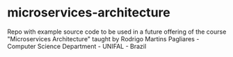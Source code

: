 # microservices-architecture
Repo with example source code to be used in a future offering of the course "Microservices Architecture" taught by Rodrigo Martins Pagliares - Computer Science Department - UNIFAL - Brazil
